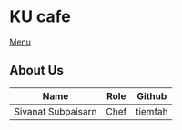 # KU cafe

[Menu](menu.md)

## About Us

|Name |Role |Github |
|-----|-----|-------|
|Sivanat Subpaisarn |Chef | tiemfah |